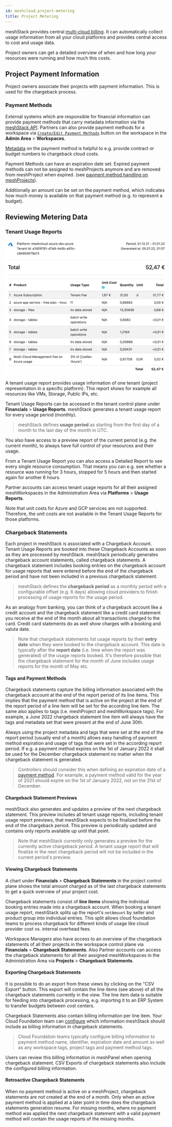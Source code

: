 ```yaml
---
id: meshcloud.project-metering
title: Project Metering
---
```


meshStack provides central [multi-cloud billing](meshstack.billing.md). It can automatically collect usage information from all your cloud platforms and provides central access to cost and usage data.

Project owners can get a detailed overview of when and how long your resources were running and how much this costs.

## Project Payment Information

Project owners associate their projects with payment information. This is used for the chargeback process.

### Payment Methods

External systems which are responsible for financial information can provide payment methods that carry metadata information via the [meshStack API](./meshstack.api.md).
Partners can also provide payment methods for a workspace via [`Create/Edit Payment Methods`](meshcloud.payment-methods.md#creating-a-payment-method-via-the-meshpanel) button on the workspace in the **Admin Area** > **Workspaces**.

[Metadata](./meshcloud.metadata-tags.md) on the payment method is helpful to e.g. provide contract or budget numbers to chargeback cloud costs.

Payment Methods can have an expiration date set. Expired payment methods can not be assigned to meshProjects anymore and are removed from meshProject when expired. (see [payment method handling on meshProjects](meshcloud.project.md#editing-payment-and-project-settings)).

Additionally an amount can be set on the payment method, which indicates how much money is available on that payment method (e.g. to represent a budget).

## Reviewing Metering Data

### Tenant Usage Reports

![Tenant Usage Reports](assets/tenant-usage-report-example.png)

A tenant usage report provides usage information of one tenant (project representation in a specific platform). This report shows for example all resources like VMs, Storage, Public IPs, etc.

Tenant Usage Reports can be accessed in the tenant control plane under **Financials** > **Usage Reports**.
meshStack generates a tenant usage report for every usage period (monthly).

> meshStack defines **usage period** as starting from the first day of a month to the last day of the month in UTC.

You also have access to a preview report of the current period (e.g. the current month), to always have full control of
your resources and their usage.

From a Tenant Usage Report you can also access a Detailed Report to see every single resource consumption.
That means you can e.g. see whether a resource was running for 3 hours, stopped for 5 hours and then started again for another 6 hours.

Partner accounts can access tenant usage reports for all their assigned meshWorkspaces in the Administration Area via **Platforms** > **Usage Reports**.

Note that unit costs for Azure and GCP services are not supported.
Therefore, the unit costs are not available in the Tenant Usage Reports for those platforms.

### Chargeback Statements

Each project in meshStack is associated with a Chargeback Account. Tenant Usage Reports are booked into these
Chargeback Accounts as soon as they are processed by meshStack. meshStack periodically generates chargeback account
statements, called chargeback statements. A chargeback statement includes booking entries on the chargeback account for
usage reports that were entered before the end of the chargeback period and have not been included in a previous
chargeback statement.

> meshStack defines the **chargeback period** as a monthly period with a configurable offset (e.g. 6 days)
> allowing cloud providers to finish processing of usage reports for the usage period.

As an analogy from banking, you can think of a chargeback account like a credit account and the chargeback statement like
a credit card statement you receive at the end of the month about all transactions charged to the card. Credit card
statements do as well show charges with a booking and valuta date.

> Note that chargeback statements list usage reports by their **entry date** when they were booked to the chargeback
> account. This date is typically after the **report date** (i.e. time when the report was generated) of the usage
> reports booked. It's therefore possible that the chargeback statement for the month of June includes usage reports
> for the month of May etc.

#### Tags and Payment Methods

Chargeback statements capture the billing information associated with the chargeback account at the end of the report period
of its line items. This implies that the payment method that is active on the project at the
end of the report period of a line item will be set for the according line item.
The same also applies to tags (i.e. meshProject and meshWorkspace tags). For example, a June 2022 chargeback statement line item
will always have the tags and metadata set that were present at the end of June 30th.

Always using the project metadata and tags that were set at the end of the report period (usually end of a month) allows easy
handling of payment method expiration and usage of tags that were set in the according report period. If e.g. a
payment method expires on the 1st of January 2022 it shall be used for the December chargeback statement no matter when
the chargeback statement is generated.

> Controllers should consider this when defining an expiration date of a [payment method](meshcloud.payment-methods.md).
> For example, a payment method valid for the year of 2021 should expire on the 1st of January 2022, not on the 31st of December.

#### Chargeback Statement Previews

meshStack also generates and updates a preview of the next chargeback statement. This preview includes all tenant usage
reports, including tenant usage report previews, that meshStack expects to be finalized before the end of the chargeback
period. This preview is periodically updated and contains only reports available up until that point.

> Note that meshStack currently only generates a preview for the currently active chargeback period.
> A tenant usage report that will finalize in the next chargeback period will not be included in the current period's
> preview.

#### Viewing Chargeback Statements

A chart under **Financials** > **Chargeback Statements** in the project control plane shows the total amount charged as of the last chargeback statements to get a quick overview of your project cost.

Chargeback statements consist of **line items** showing the individual booking entries made into a chargeback account.
When booking a tenant usage report, meshStack splits up the report's `netAmount` by seller and product group into
individual entries. This split allows cloud foundation teams to process chargeback for different kinds of usage
like cloud provider cost vs. internal overhead fees.

Workspace Managers also have access to an overview of the chargeback statements of all their projects in the workspace control plane via  **Financials** > **Chargeback Statements**.
Also Partner accounts can access the chargeback statements for all their assigned meshWorkspaces in the Administration Area via **Projects** > **Chargeback Statements**.

#### Exporting Chargeback Statements

It is possible to do an export from these views by clicking on the "CSV Export" button.
This export will contain the line items (see above) of all the chargeback statements currently in the view.
The line item data is suitable for feeding into chargeback processing, e.g. importing it to an ERP System to transfer
budgets between cost centers.

Chargeback Statements also contain billing information per line item. Your Cloud Foundation team can [configure](meshstack.billing.md#chargeback)
which information meshStack should include as billing information in chargeback statements.

> Cloud Foundation teams typically configure billing information to payment method name, identifier, expiration date and amount as well as any workspace tags, project tags and payment method tags.

Users can review this billing information in meshPanel when opening chargeback statement. CSV Exports of chargeback statements also include the configured billing information.

#### Retroactive Chargeback Statements

When no payment method is active on a meshProject, chargeback statements are not created at the end of a month. Only when an active payment method is applied at a later point in time does the chargeback statements generation resume. For missing months, where no payment method was applied the next chargeback statement with a valid payment method will contain the usage reports of the missing months.

